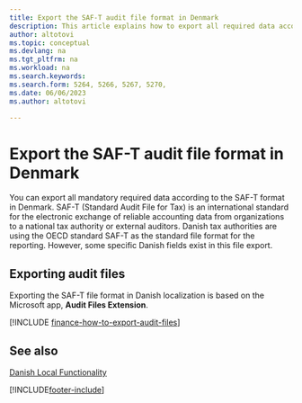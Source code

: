 ```yaml
---
title: Export the SAF-T audit file format in Denmark
description: This article explains how to export all required data according to the SAF-T format in Denmark.
author: altotovi
ms.topic: conceptual
ms.devlang: na
ms.tgt_pltfrm: na
ms.workload: na
ms.search.keywords:
ms.search.form: 5264, 5266, 5267, 5270, 
ms.date: 06/06/2023
ms.author: altotovi

---
```


# Export the SAF-T audit file format in Denmark

You can export all mandatory required data according to the SAF-T format in Denmark. SAF-T (Standard Audit File for Tax) is an international standard for the electronic exchange of reliable accounting data from organizations to a national tax authority or external auditors. Danish tax authorities are using the OECD standard SAF-T as the standard file format for the reporting. However, some specific Danish fields exist in this file export.  

## Exporting audit files

Exporting the SAF-T file format in Danish localization is based on the Microsoft app, **Audit Files Extension**.

[!INCLUDE [finance-how-to-export-audit-files](../../finance-how-to-export-audit-files.md)]

## See also

[Danish Local Functionality](denmark-local-functionality.md)

[!INCLUDE[footer-include](../../includes/footer-banner.md)]
